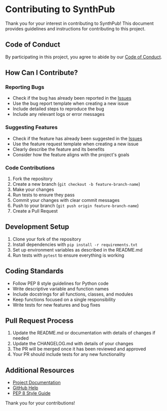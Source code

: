 # Contributing to SynthPub

Thank you for your interest in contributing to SynthPub! This document provides guidelines and instructions for contributing to this project.

## Code of Conduct

By participating in this project, you agree to abide by our [Code of Conduct](CODE_OF_CONDUCT.md).

## How Can I Contribute?

### Reporting Bugs

- Check if the bug has already been reported in the [Issues](https://github.com/yourusername/synthpub/issues)
- Use the bug report template when creating a new issue
- Include detailed steps to reproduce the bug
- Include any relevant logs or error messages

### Suggesting Features

- Check if the feature has already been suggested in the [Issues](https://github.com/yourusername/synthpub/issues)
- Use the feature request template when creating a new issue
- Clearly describe the feature and its benefits
- Consider how the feature aligns with the project's goals

### Code Contributions

1. Fork the repository
2. Create a new branch (`git checkout -b feature-branch-name`)
3. Make your changes
4. Run tests to ensure they pass
5. Commit your changes with clear commit messages
6. Push to your branch (`git push origin feature-branch-name`)
7. Create a Pull Request

## Development Setup

1. Clone your fork of the repository
2. Install dependencies with `pip install -r requirements.txt`
3. Set up environment variables as described in the README.md
4. Run tests with `pytest` to ensure everything is working

## Coding Standards

- Follow PEP 8 style guidelines for Python code
- Write descriptive variable and function names
- Include docstrings for all functions, classes, and modules
- Keep functions focused on a single responsibility
- Write tests for new features and bug fixes

## Pull Request Process

1. Update the README.md or documentation with details of changes if needed
2. Update the CHANGELOG.md with details of your changes
3. The PR will be merged once it has been reviewed and approved
4. Your PR should include tests for any new functionality

## Additional Resources

- [Project Documentation](docs/)
- [GitHub Help](https://help.github.com)
- [PEP 8 Style Guide](https://www.python.org/dev/peps/pep-0008/)

Thank you for your contributions! 